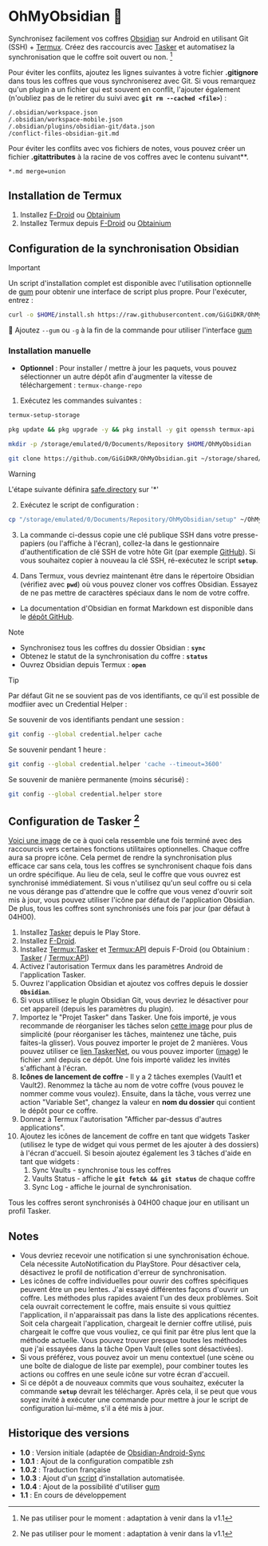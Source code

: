 # OhMyObsidian 📑

Synchronisez facilement vos coffres [Obsidian](https://github.com/obsidianmd/obsidian-releases) sur Android en utilisant Git (SSH) + [Termux](https://github.com/termux/termux-app). Créez des raccourcis avec [Tasker](https://play.google.com/store/apps/details?id=net.dinglisch.android.tasker) et automatisez la synchronisation que le coffre soit ouvert ou non. [^1]

Pour éviter les conflits, ajoutez les lignes suivantes à votre fichier **.gitignore** dans tous les coffres que vous synchroniserez avec Git. Si vous remarquez qu'un plugin a un fichier qui est souvent en conflit, l'ajouter également (n'oubliez pas de le retirer du suivi avec **`git rm --cached <file>`**) :

```gitignore
/.obsidian/workspace.json
/.obsidian/workspace-mobile.json
/.obsidian/plugins/obsidian-git/data.json
/conflict-files-obsidian-git.md
```

Pour éviter les conflits avec vos fichiers de notes, vous pouvez créer un fichier **.gitattributes** à la racine de vos coffres avec le contenu suivant**.

```gitattributes
*.md merge=union
```

## Installation de Termux

1. Installez [F-Droid](https://f-droid.org/en/) ou [Obtainium](https://github.com/ImranR98/Obtainium)
2. Installez Termux depuis [F-Droid](https://f-droid.org/en/packages/com.termux/) ou [Obtainium](https://github.com/termux/termux-app)

## Configuration de la synchronisation Obsidian

> [!IMPORTANT]
> Un script d'installation complet est disponible avec l'utilisation optionnelle de [gum](https://github.com/charmbracelet/gum) pour obtenir une interface de script plus propre.
> Pour l'exécuter, entrez :
> ```bash
> curl -o $HOME/install.sh https://raw.githubusercontent.com/GiGiDKR/OhMyObsidian/main/install.sh && chmod +x $HOME/install.sh && $HOME/install.sh
> ```
> 🎀 Ajoutez `--gum` ou `-g` à la fin de la commande pour utiliser l'interface [gum](https://github.com/charmbracelet/gum)

### Installation manuelle

- **Optionnel** : Pour installer / mettre à jour les paquets, vous pouvez sélectionner un autre dépôt afin d'augmenter la vitesse de téléchargement : `termux-change-repo`

1. Exécutez les commandes suivantes :
```bash
termux-setup-storage
```
```bash
pkg update && pkg upgrade -y && pkg install -y git openssh termux-api
```
```bash
mkdir -p /storage/emulated/0/Documents/Repository $HOME/OhMyObsidian
```
```bash
git clone https://github.com/GiGiDKR/OhMyObsidian.git ~/storage/shared/Documents/Repository/OhMyObsidian
```
> [!WARNING]
> L'étape suivante définira [safe.directory](https://git-scm.com/docs/git-config/2.35.2#Documentation/git-config.txt-safedirectory) sur '*'

2. Exécutez le script de configuration :
```bash
cp "/storage/emulated/0/Documents/Repository/OhMyObsidian/setup" ~/OhMyObsidian/ && chmod +x "$HOME/OhMyObsidian/setup" && source "$HOME/OhMyObsidian/setup"
```
3. La commande ci-dessus copie une clé publique SSH dans votre presse-papiers (ou l'affiche à l'écran), collez-la dans le gestionnaire d'authentification de clé SSH de votre hôte Git (par exemple [GitHub](https://github.com/settings/keys)). Si vous souhaitez copier à nouveau la clé SSH, ré-exécutez le script **`setup`**.

4. Dans Termux, vous devriez maintenant être dans le répertoire Obsidian (vérifiez avec **`pwd`**) où vous pouvez cloner vos coffres Obsidian. Essayez de ne pas mettre de caractères spéciaux dans le nom de votre coffre.

- La documentation d'Obsidian en format Markdown est disponible dans le [dépôt GitHub](https://github.com/obsidianmd/obsidian-help/tree/master/fr).

> [!NOTE]
> - Synchronisez tous les coffres du dossier Obsidian :
> **`sync`**
> - Obtenez le statut de la synchronisation du coffre :
> **`status`** 
> - Ouvrez Obsidian depuis Termux : 
> **`open`**

> [!TIP]
> Par défaut Git ne se souvient pas de vos identifiants, ce qu'il est possible de modfiier avec un Credential Helper :
>
> Se souvenir de vos identifiants pendant une session :
> ```bash
> git config --global credential.helper cache
> ```
> Se souvenir pendant 1 heure :
> ```bash
> git config --global credential.helper 'cache --timeout=3600'
> ```
> Se souvenir de manière permanente (moins sécurisé) :
> ```bash
> git config --global credential.helper store
> ```

## Configuration de Tasker [^1]

[Voici une image](https://bit.ly/40hLIyt) de ce à quoi cela ressemble une fois terminé avec des raccourcis vers certaines fonctions utilitaires optionnelles. Chaque coffre aura sa propre icône. Cela permet de rendre la synchronisation plus efficace car sans cela, tous les coffres se synchronisent chaque fois dans un ordre spécifique. Au lieu de cela, seul le coffre que vous ouvrez est synchronisé immédiatement. Si vous n'utilisez qu'un seul coffre ou si cela ne vous dérange pas d'attendre que le coffre que vous venez d'ouvrir soit mis à jour, vous pouvez utiliser l'icône par défaut de l'application Obsidian. De plus, tous les coffres sont synchronisés une fois par jour (par défaut à 04H00).

1. Installez [Tasker](https://play.google.com/store/apps/details?id=net.dinglisch.android.tasker) depuis le Play Store.
2. Installez [F-Droid](https://f-droid.org/en/).
3. Installez [Termux:Tasker](https://f-droid.org/en/packages/com.termux.tasker/) et [Termux:API](https://f-droid.org/en/packages/com.termux.api/) depuis F-Droid (ou Obtainium : [Tasker](https://github.com/termux/termux-tasker) / [Termux:API](https://github.com/termux/termux-api))
2. Activez l'autorisation Termux dans les paramètres Android de l'application Tasker.
3. Ouvrez l'application Obsidian et ajoutez vos coffres depuis le dossier **`Obsidian`**.
4. Si vous utilisez le plugin Obsidian Git, vous devriez le désactiver pour cet appareil (depuis les paramètres du plugin).
5. Importez le "Projet Tasker" dans Tasker. Une fois importé, je vous recommande de réorganiser les tâches selon [cette image](https://imgur.com/a/6Gj6aRj) pour plus de simplicité (pour réorganiser les tâches, maintenez une tâche, puis faites-la glisser). Vous pouvez importer le projet de 2 manières. Vous pouvez utiliser ce [lien TaskerNet](https://taskernet.com/shares/?user=AS35m8n3cQwLQVpqM%2Fik6LZsANJ%2F8SkOXbatTM3JXxEQY4KYaxES06TbTgTRcO7ziHKZXfzQKT1B&id=Project%3AObsidian+Syncing), ou vous pouvez importer ([image](https://imgur.com/a/Fvyl8HF)) le fichier .xml depuis ce dépôt. Une fois importé validez les invités s'affichant à l'écran.
6. **Icônes de lancement de coffre** - Il y a 2 tâches exemples (Vault1 et Vault2). Renommez la tâche au nom de votre coffre (vous pouvez le nommer comme vous voulez). Ensuite, dans la tâche, vous verrez une action "Variable Set", changez la valeur en **nom du dossier** qui contient le dépôt pour ce coffre.
7. Donnez à Termux l'autorisation "Afficher par-dessus d'autres applications".
8. Ajoutez les icônes de lancement de coffre en tant que widgets Tasker (utilisez le type de widget qui vous permet de les ajouter à des dossiers) à l'écran d'accueil. Si besoin ajoutez également les 3 tâches d'aide en tant que widgets :
   1. Sync Vaults   - synchronise tous les coffres
   2. Vaults Status - affiche le **`git fetch && git status`** de chaque coffre
   3. Sync Log      - affiche le journal de synchronisation.

Tous les coffres seront synchronisés à 04H00 chaque jour en utilisant un profil Tasker.

[^1]: Ne pas utiliser pour le moment : adaptation à venir dans la v1.1

## Notes

- Vous devriez recevoir une notification si une synchronisation échoue. Cela nécessite AutoNotification du PlayStore. Pour désactiver cela, désactivez le profil de notification d'erreur de synchronisation.
- Les icônes de coffre individuelles pour ouvrir des coffres spécifiques peuvent être un peu lentes. J'ai essayé différentes façons d'ouvrir un coffre. Les méthodes plus rapides avaient l'un des deux problèmes. Soit cela ouvrait correctement le coffre, mais ensuite si vous quittiez l'application, il n'apparaissait pas dans la liste des applications récentes. Soit cela chargeait l'application, chargeait le dernier coffre utilisé, puis chargeait le coffre que vous vouliez, ce qui finit par être plus lent que la méthode actuelle. Vous pouvez trouver presque toutes les méthodes que j'ai essayées dans la tâche Open Vault (elles sont désactivées).
- Si vous préférez, vous pouvez avoir un menu contextuel (une scène ou une boîte de dialogue de liste par exemple), pour combiner toutes les actions ou coffres en une seule icône sur votre écran d'accueil.
- Si ce dépôt a de nouveaux commits que vous souhaitez, exécuter la commande **`setup`** devrait les télécharger. Après cela, il se peut que vous soyez invité à exécuter une commande pour mettre à jour le script de configuration lui-même, s'il a été mis à jour.

## Historique des versions

- **1.0** : Version initiale (adaptée de [Obsidian-Android-Sync](https://github.com/DovieW/obsidian-android-sync)
- **1.0.1** : Ajout de la configuration compatible zsh
- **1.0.2** : Traduction française 
- **1.0.3** : Ajout d'un [script](install.sh) d'installation automatisée.
- **1.0.4** : Ajout de la possibilité d'utiliser [gum](https://github.com/charmbracelet/gum)
- **1.1** : En cours de développement